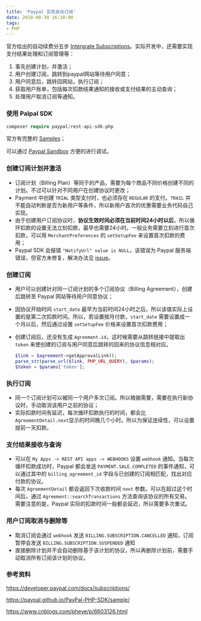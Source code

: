 ```yaml
---
title: 'Paypal 实现自动订阅'
date: 2018-08-30 16:30:00
tags: 
- PHP
---
```


官方给出的自动续费分五步 [Intergrate Subscriptions](https://developer.paypal.com/docs/subscriptions/integrate/integrate-steps/)。实际开发中，还需要实现支付结果处理和订阅管理等：

1. 事先创建计划，并激活；
2. 用户创建订阅，跳转到paypal网站等待用户同意；
3. 用户同意后，跳转回网站，执行订阅；
4. 获取用户账单，包括每次扣款结果通知的接收或支付结果的主动查询；
5. 处理用户取消订阅等通知。

<!--more-->


### 使用 Palpal SDK

``` php
composer require paypal/rest-api-sdk-php
```

官方有完整的 [Samples](https://paypal.github.io/PayPal-PHP-SDK/sample/#billing)；

可以通过 [Paypal Sandbox](https://www.sandbox.paypal.com/) 方便的进行调试。



### 创建订阅计划并激活

- 订阅计划（Billing Plan）等同于的产品，需要为每个商品不同价格创建不同的计划。不过可以针对不同用户在创建协议时更改；
- Payment 中创建 `TRIAL` 类型支付时，也必须存在 `REGULAR` 的支付。`TRAIL` 并不能自动判断是否为新用户等条件，所以新用户首次的优惠需要业务代码自己实现。
- 由于创建用户订阅协议时，**协议生效时间必须在当前时间24小时以后**，所以循环扣款的设置无法立刻扣款，最早也需要24小时。一般业务需要立刻进行首次扣款，可以用 `MerchantPreferences` 的 `setSetupFee` 来设置首次扣款的费用；
- Paypal SDK 会报错 `"NotifyUrl" value is NULL`，该错误为 Paypal 服务端错误，但官方未修复，解决办法见 [issue](https://github.com/paypal/PayPal-PHP-SDK/pull/1152/files)。



### 创建订阅

- 用户可以创建针对同一订阅计划的多个订阅协议（Billing Agreement），创建后跳转至 Paypal 网站等待用户同意协议；

- 因协议开始时间 `start_date` 最早为当前时间24小时之后，所以该值实际上设置的是第二次扣款时间。所以，若设置按月付款，`start_date` 需要设置成一个月以后，然后通过设置 `setSetupFee` 价格来设置首次扣款费用；

- 创建订阅后，还没有生成 `Agreement.id`，这时候需要从跳转链接中提取出 `token` 来使创建的订阅与用户同意后跳转的回来的协议信息相对应。

  ``` php
  $link = $agreement->getApprovalLink();
  parse_str(parse_url($link, PHP_URL_QUERY), $params);
  $token = $params['token'];
  ```



### 执行订阅

- 同一个订阅计划可以被同一个用户多次订阅。所以根据需要，需要在执行新协议时，手动取消该用户之前的协议；
- 实际扣款时间有延迟，每次循环扣款执行的时间，都会比`AgreementDetail.next`显示的时间晚几个小时。所以为保证连续性，可以设置提前一天扣款。



### 支付结果接收与查询

- 可以在 `My Apps -> REST API apps -> WEBHOOKS` 设置 `webhook` 通知。当每次循环扣款成功时，Paypal 都会发送 `PAYMENT.SALE.COMPLETED` 的事件通知，可以通过其中的 `billing_agreement_id` 字段与已创建的订阅相匹配，找出对应付款的协议。
- 每次 `AgreementDetail` 都会返回下次收款时间 `next` 参数。可以在超过这个时间后，通过 `Agreement::searchTransactions` 方法查询该协议的所有交易。需要注意的是，Paypal 实际的扣款时间一般都会延迟，所以需要多次重试。



### 用户订阅取消与删除等

- 取消订阅会通过 `webhook` 发送 `BILLING.SUBSCRIPTION.CANCELLED` 通知，订阅暂停会发送 `BILLING.SUBSCRIPTION.SUSPENDED` 通知
- 直接删除计划并不会自动删除基于该计划的协议，所以再删除计划前，需要手动取消所有订阅该计划的协议。



### 参考资料

<https://developer.paypal.com/docs/subscriptions/>

<https://paypal.github.io/PayPal-PHP-SDK/sample/>

<https://www.cnblogs.com/pheye/p/6603126.html>
